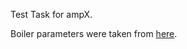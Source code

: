 Test Task for ampX.


Boiler parameters were taken from [here](https://www.elcorteingles.pt/electrodomesticos/A38636542-termoacumulador-eletrico-vertical-bosch-tronic4000t-80l-com-capacidade-de-75-litros-branco/?parentCategoryId=5007.20938198024&ref=001004730112192%20&feed=true&gclid=CjwKCAjw1t2pBhAFEiwA_-A-NLDiMl3xqOni0PtN8DmP5gDUK5yvWrWy_ce4ca4ecPN0xE3j_ZAiURoCXIMQAvD_BwE#).